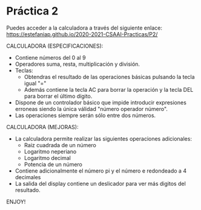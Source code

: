  # Práctica 2
Puedes acceder a la calculadora a través del siguiente enlace:
 https://estefaniap.github.io/2020-2021-CSAAI-Practicas/P2/

CALCULADORA (ESPECIFICACIONES):

* Contiene números del 0 al 9
* Operadores suma, resta, multiplicación y división.
* Teclas:
    * Obtendras el resultado de las operaciones básicas pulsando la tecla igual "="
    * Además contiene la tecla AC para borrar la operación y la tecla DEL para borrar el último dígito.
* Dispone de un controlador básico que impide introducir expresiones erroneas siendo la única válidad "número operador número".
* Las operaciones siempre serán sólo entre dos números.


CALCULADORA (MEJORAS):

* La calculadora permite realizar las siguientes operaciones adicionales:
    * Raiz cuadrada de un número
    * Logaritmo neperiano
    * Logaritmo decimal
    * Potencia de un número
* Contiene adicionalmente el número pi y el número e redondeado a 4 decimales
* La salida del display contiene un deslicador para ver más digitos del resultado.

ENJOY!